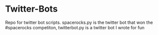 # Twitter-Bots
Repo for twitter bot scripts. spacerocks.py is the twitter bot that won the #spacerocks competiton, twitterbot.py is a twitter bot I wrote for fun

